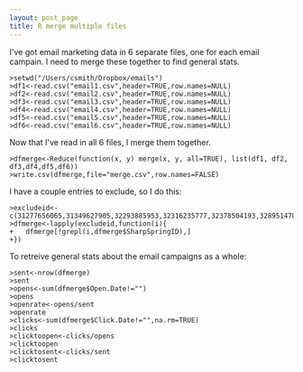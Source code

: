 ```yaml
---
layout: post_page
title: R merge multiple files
---
```


I've got email marketing data in 6 separate files, one for each email campain. I need to merge these together to find general stats.

	>setwd("/Users/csmith/Dropbox/emails")
	>df1<-read.csv("email1.csv",header=TRUE,row.names=NULL)
	>df2<-read.csv("email2.csv",header=TRUE,row.names=NULL)
	>df3<-read.csv("email3.csv",header=TRUE,row.names=NULL)
	>df4<-read.csv("email4.csv",header=TRUE,row.names=NULL)
	>df5<-read.csv("email5.csv",header=TRUE,row.names=NULL)
	>df6<-read.csv("email6.csv",header=TRUE,row.names=NULL)

Now that I've read in all 6 files, I merge them together.

	>dfmerge<-Reduce(function(x, y) merge(x, y, all=TRUE), list(df1, df2, df3,df4,df5,df6))
	>write.csv(dfmerge,file="merge.csv",row.names=FALSE)

I have a couple entries to exclude, so I do this:

	>excludeid<-c(31277656065,31349627905,32293885953,32316235777,32378504193,32895147009,32982722561,33025049601,33489939457)
	>dfmerge<-lapply(excludeid,function(i){
	+	dfmerge[!grepl(i,dfmerge$SharpSpringID),]
	+})

To retreive general stats about the email campaigns as a whole:

	>sent<-nrow(dfmerge)
	>sent
	>opens<-sum(dfmerge$Open.Date!="")
	>opens
	>openrate<-opens/sent
	>openrate
	>clicks<-sum(dfmerge$Click.Date!="",na.rm=TRUE)
	>clicks
	>clicktoopen<-clicks/opens
	>clicktoopen
	>clicktosent<-clicks/sent
	>clicktosent